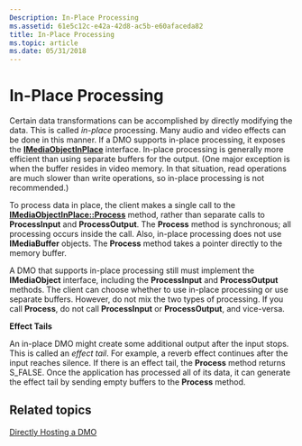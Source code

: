 ```yaml
---
Description: In-Place Processing
ms.assetid: 61e5c12c-e42a-42d8-ac5b-e60afaceda82
title: In-Place Processing
ms.topic: article
ms.date: 05/31/2018
---
```


# In-Place Processing

Certain data transformations can be accomplished by directly modifying the data. This is called *in-place* processing. Many audio and video effects can be done in this manner. If a DMO supports in-place processing, it exposes the [**IMediaObjectInPlace**](/previous-versions/windows/desktop/api/Mediaobj/nn-mediaobj-imediaobjectinplace) interface. In-place processing is generally more efficient than using separate buffers for the output. (One major exception is when the buffer resides in video memory. In that situation, read operations are much slower than write operations, so in-place processing is not recommended.)

To process data in place, the client makes a single call to the [**IMediaObjectInPlace::Process**](/previous-versions/windows/desktop/api/Mediaobj/nf-mediaobj-imediaobjectinplace-process) method, rather than separate calls to **ProcessInput** and **ProcessOutput**. The **Process** method is synchronous; all processing occurs inside the call. Also, in-place processing does not use **IMediaBuffer** objects. The **Process** method takes a pointer directly to the memory buffer.

A DMO that supports in-place processing still must implement the **IMediaObject** interface, including the **ProcessInput** and **ProcessOutput** methods. The client can choose whether to use in-place processing or use separate buffers. However, do not mix the two types of processing. If you call **Process**, do not call **ProcessInput** or **ProcessOutput**, and vice-versa.

**Effect Tails**

An in-place DMO might create some additional output after the input stops. This is called an *effect tail*. For example, a reverb effect continues after the input reaches silence. If there is an effect tail, the **Process** method returns S\_FALSE. Once the application has processed all of its data, it can generate the effect tail by sending empty buffers to the **Process** method.

## Related topics

<dl> <dt>

[Directly Hosting a DMO](directly-hosting-a-dmo.md)
</dt> </dl>

 

 



